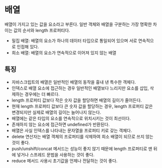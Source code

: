 # 배열

배열이 가지고 있는 값을 요소라고 부른다. 일반 객체와 배열을 구분하는 가장 명확한 차이는 값의 순서와 length 프로퍼티다.

- 밀집 배열: 배열의 요소가 하나의 데이터 타입으로 통일되어 있으며 서로 연속적으로 인접해 있다.
- 희소 배열: 배열의 요소가 연속적으로 이어져 있지 않는 배열

## 특징

- 자바스크립트의 배열은 일반적인 배열의 동작을 흉내 낸 특수한 객체다.
- 인덱스로 배열 요소에 접근하는 경우 일반적인 배열보다 느리지만 요소를 삽입, 삭제하는 경우에는 더 빠르다.
- length 프로퍼티 값보다 작은 숫자 값을 할당하면 배열의 길이가 줄어든다.
- 현재 length 프로퍼티 값보다 큰 숫자 값을 할당하는 경우, length 프로퍼티 값은 변경되지만 실제로 배열의 길이는 늘어나지 않는다.
- 배열에는 같은 타입의 요소를 연속적으로 위치시키는 것이 최선이다.
- 존재하지 않는 요소에 접근하면 undefined가 반환된다.
- 배열은 사실 인덱스를 나타내는 문자열을 프로퍼티 키로 갖는 객체다.
- delete 연산자는 배열 객체의 프로퍼티를 삭제하여 희소 배열이 되므로 쓰지 않는 것이 좋다.
- push/unshift/concat 메서드는 성능이 좋지 않기 때문에 length 프로퍼티로 맨 뒤에 넣거나 스프레드 문법을 사용하는 것이 좋다.
- reduce 메서드 사용시 초기값을 언제나 전달하는 것이 좋다.
